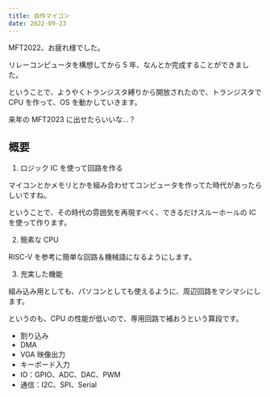 ```yaml
---
title: 自作マイコン
date: 2022-09-23
---
```


MFT2022、お疲れ様でした。

リレーコンピュータを構想してから 5 年、なんとか完成することができました。

ということで、ようやくトランジスタ縛りから開放されたので、トランジスタで CPU を作って、OS を動かしていきます。

来年の MFT2023 に出せたらいいな…？

## 概要

1. ロジック IC を使って回路を作る

マイコンとかメモリとかを組み合わせてコンピュータを作ってた時代があったらしいですね。

ということで、その時代の雰囲気を再現すべく、できるだけスルーホールの IC を使って作ります。

2. 簡素な CPU

RISC-V を参考に簡単な回路＆機械語になるようにします。

3. 充実した機能

組み込み用としても、パソコンとしても使えるように、周辺回路をマシマシにします。

というのも、CPU の性能が低いので、専用回路で補おうという算段です。

- 割り込み
- DMA
- VGA 映像出力
- キーボード入力
- IO：GPIO、ADC、DAC、PWM
- 通信：I2C、SPI、Serial
